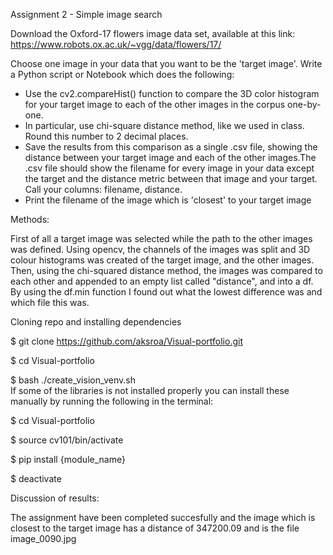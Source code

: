 Assignment 2 - Simple image search

Download the Oxford-17 flowers image data set, available at this link: https://www.robots.ox.ac.uk/~vgg/data/flowers/17/

Choose one image in your data that you want to be the 'target image'. Write a Python script or Notebook which does the following:

- Use the cv2.compareHist() function to compare the 3D color histogram for your target image to each of the other images in the corpus one-by-one.
- In particular, use chi-square distance method, like we used in class. Round this number to 2 decimal places.
- Save the results from this comparison as a single .csv file, showing the distance between your target image and each of the other images.The .csv file should show the filename for every image in your data except the target and the distance metric between that image and your target. Call your columns: filename, distance.
- Print the filename of the image which is 'closest' to your target image

Methods:

First of all a target image was selected while the path to the other images was defined. Using opencv, the channels of the images was split and 3D colour histograms was created of the target image, and the other images. Then, using the chi-squared distance method, the images was compared to each other and appended to an empty list called "distance", and into a df. By using the df.min function I found out what the lowest difference was and which file this was.

Cloning repo and installing dependencies

$ git clone https://github.com/aksroa/Visual-portfolio.git

$ cd Visual-portfolio

$ bash ./create_vision_venv.sh                                                                                                                                                                                                                                                                                                                                                                                                      
                                                                                                                                           If some of the libraries is not installed properly you can install these manually by running the following in the terminal:                   


$ cd Visual-portfolio

$ source cv101/bin/activate

$ pip install {module_name}

$ deactivate

Discussion of results:

The assignment have been completed succesfully and the image which is closest to the target image has a distance of 347200.09 and is the file image_0090.jpg